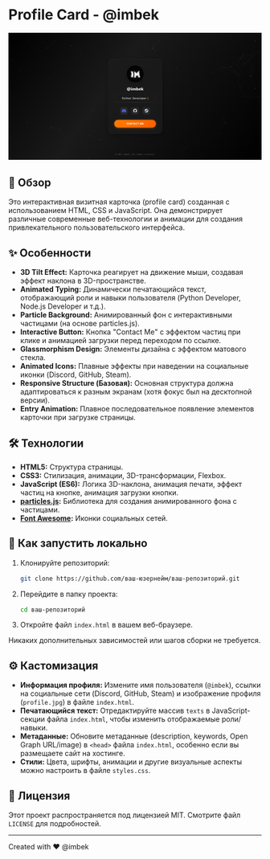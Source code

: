 # Profile Card - @imbek

![Profile Card Screenshot](placeholders.png) <!-- Замените placeholder.png на реальный скриншот или GIF вашего сайта! -->

## 🌟 Обзор

Это интерактивная визитная карточка (profile card) созданная с использованием HTML, CSS и JavaScript. Она демонстрирует различные современные веб-технологии и анимации для создания привлекательного пользовательского интерфейса.

## ✨ Особенности

*   **3D Tilt Effect:** Карточка реагирует на движение мыши, создавая эффект наклона в 3D-пространстве.
*   **Animated Typing:** Динамически печатающийся текст, отображающий роли и навыки пользователя (Python Developer, Node.js Developer и т.д.).
*   **Particle Background:** Анимированный фон с интерактивными частицами (на основе particles.js).
*   **Interactive Button:** Кнопка "Contact Me" с эффектом частиц при клике и анимацией загрузки перед переходом по ссылке.
*   **Glassmorphism Design:** Элементы дизайна с эффектом матового стекла.
*   **Animated Icons:** Плавные эффекты при наведении на социальные иконки (Discord, GitHub, Steam).
*   **Responsive Structure (Базовая):** Основная структура должна адаптироваться к разным экранам (хотя фокус был на десктопной версии).
*   **Entry Animation:** Плавное последовательное появление элементов карточки при загрузке страницы.

## 🛠️ Технологии

*   **HTML5:** Структура страницы.
*   **CSS3:** Стилизация, анимации, 3D-трансформации, Flexbox.
*   **JavaScript (ES6):** Логика 3D-наклона, анимация печати, эффект частиц на кнопке, анимация загрузки кнопки.
*   **[particles.js](https://github.com/VincentGarreau/particles.js/):** Библиотека для создания анимированного фона с частицами.
*   **[Font Awesome](https://fontawesome.com/):** Иконки социальных сетей.

## 🚀 Как запустить локально

1.  Клонируйте репозиторий:
    ```bash
    git clone https://github.com/ваш-юзернейм/ваш-репозиторий.git
    ```
2.  Перейдите в папку проекта:
    ```bash
    cd ваш-репозиторий
    ```
3.  Откройте файл `index.html` в вашем веб-браузере.

Никаких дополнительных зависимостей или шагов сборки не требуется.

## ⚙️ Кастомизация

*   **Информация профиля:** Измените имя пользователя (`@imbek`), ссылки на социальные сети (Discord, GitHub, Steam) и изображение профиля (`profile.jpg`) в файле `index.html`.
*   **Печатающийся текст:** Отредактируйте массив `texts` в JavaScript-секции файла `index.html`, чтобы изменить отображаемые роли/навыки.
*   **Метаданные:** Обновите метаданные (description, keywords, Open Graph URL/image) в `<head>` файла `index.html`, особенно если вы размещаете сайт на хостинге.
*   **Стили:** Цвета, шрифты, анимации и другие визуальные аспекты можно настроить в файле `styles.css`.

## 📄 Лицензия

Этот проект распространяется под лицензией MIT. Смотрите файл `LICENSE` для подробностей.

---

Created with ❤️ @imbek

